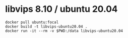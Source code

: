 # libvips 8.10 / ubuntu 20.04

```
docker pull ubuntu:focal
docker build -t libvips-ubuntu20.04 .
docker run -it --rm -v $PWD:/data libvips-ubuntu20.04 
```
